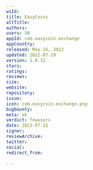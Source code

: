 ```yaml
---
wsId: 
title: EasyCoins
altTitle: 
authors: 
users: 50
appId: com.easycoin.exchange
appCountry: 
released: May 16, 2022
updated: 2022-07-29
version: 1.0.32
stars: 
ratings: 
reviews: 
size: 
website: 
repository: 
issue: 
icon: com.easycoin.exchange.png
bugbounty: 
meta: ok
verdict: fewusers
date: 2022-07-31
signer: 
reviewArchive: 
twitter: 
social: 
redirect_from: 

---
```


